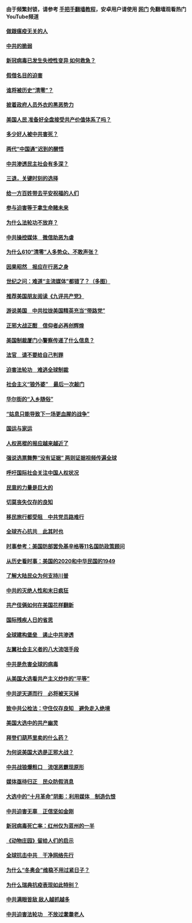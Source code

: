 #### 由于频繁封锁，请参考 [手把手翻墙教程](https://github.com/gfw-breaker/guides/wiki/)，安卓用户请使用 [网门](https://github.com/gfw-breaker/nogfw/blob/master/dl.md?t=01070400) 免翻墙观看热门YouTube频道 

#### [做跟瘟疫无关的人](../pages/251/418171.md?t=01070400) 

#### [中共的脆弱](../pages/251/418196.md?t=01070400) 

#### [新冠病毒已发生失控性变异 如何救急？](../pages/251/418032.md?t=01070400) 

#### [假借名目的迫害](../pages/251/418055.md?t=01070400) 

#### [谁将被历史“清零”？](../pages/251/417485.md?t=01070400) 

#### [披着政府人员外衣的黑恶势力](../pages/251/417442.md?t=01070400) 

#### [美国人民 准备好全盘接受共产价值体系了吗？](../pages/251/417491.md?t=01070400) 

#### [多少好人被中共害死？](../pages/251/417144.md?t=01070400) 

#### [两代“中国通”迟到的醒悟](../pages/251/417064.md?t=01070400) 

#### [中共渗透民主社会有多深？](../pages/251/417063.md?t=01070400) 

#### [三退，关键时刻的选择](../pages/251/416969.md?t=01070400) 

#### [给一方百姓带去平安祝福的人们](../pages/251/416941.md?t=01070400) 

#### [参与迫害等于拿生命赌未来](../pages/251/416856.md?t=01070400) 

#### [为什么法轮功不放弃？](../pages/251/416864.md?t=01070400) 

#### [中共操控媒体　微信助恶为虐](../pages/251/416724.md?t=01070400) 

#### [为什么610“清零”人多势众、不敢声张？](../pages/251/416632.md?t=01070400) 

#### [因果昭然　报应在行恶之身](../pages/251/416582.md?t=01070400) 

#### [世纪之问：难道“主流媒体”都错了？（多图）](../pages/251/416571.md?t=01070400) 

#### [推荐美国朋友阅读《九评共产党》](../pages/251/416510.md?t=01070400) 

#### [游说美国　中共拉拢美国精英充当“带路党”](../pages/251/416529.md?t=01070400) 

#### [正邪大战正酣　信仰者必再创辉煌](../pages/251/416433.md?t=01070400) 

#### [美国制裁厦门小警察传递了什么信息？](../pages/251/416432.md?t=01070400) 

#### [法官　请不要给自己判罪](../pages/251/416379.md?t=01070400) 

#### [迫害法轮功　难逃全球制裁](../pages/251/416380.md?t=01070400) 

#### [社会主义“狼外婆”　最后一次敲门](../pages/251/416394.md?t=01070400) 

#### [华尔街的“入乡随俗”](../pages/251/416395.md?t=01070400) 

#### [“姑息只能导致下一场更血腥的战争”](../pages/251/416223.md?t=01070400) 

#### [国运与家运](../pages/251/416224.md?t=01070400) 

#### [人权恶棍的报应越来越近了](../pages/251/416276.md?t=01070400) 

#### [强说选票舞弊“没有证据” 两则证据视频传遍全球](../pages/251/416227.md?t=01070400) 

#### [呼吁国际社会关注中国人权状况](../pages/251/416135.md?t=01070400) 

#### [民意的力量是巨大的](../pages/251/416222.md?t=01070400) 

#### [切莫丧失仅存的良知](../pages/251/416134.md?t=01070400) 

#### [移民旅行都受阻　中共党员路难行](../pages/251/416033.md?t=01070400) 

#### [全球齐心抗共　此其时也](../pages/251/415989.md?t=01070400) 

#### [时事参考：美国防部罢免基辛格等11名国防政策顾问](../pages/251/415970.md?t=01070400) 

#### [从历史看时事：美国的2020和中华民国的1949](../pages/251/415949.md?t=01070400) 

#### [了解大陆民众为何支持川普](../pages/251/415950.md?t=01070400) 

#### [中共的灭绝人性和末日疯狂](../pages/251/415944.md?t=01070400) 

#### [共产伎俩如何在美国花样翻新](../pages/251/415908.md?t=01070400) 

#### [国际残疾人日的省思](../pages/251/415849.md?t=01070400) 

#### [全球建构堡垒　遏止中共渗透](../pages/251/415850.md?t=01070400) 

#### [左翼社会主义者的八大流氓手段](../pages/251/415802.md?t=01070400) 

#### [中共是危害全球的病毒](../pages/251/415569.md?t=01070400) 

#### [从美国大选看共产主义炒作的“平等”](../pages/251/415654.md?t=01070400) 

#### [中共逆天道而行　必将被天灭掉](../pages/251/415626.md?t=01070400) 

#### [致中共公检法：守住仅存良知　避免走入绝境](../pages/251/415627.md?t=01070400) 

#### [美国大选中的共产幽灵](../pages/251/415618.md?t=01070400) 

#### [拜登们葫芦里卖的什么药？](../pages/251/415531.md?t=01070400) 

#### [为何说美国大选是正邪大战？](../pages/251/415530.md?t=01070400) 

#### [中共战狼爆粗口　流氓恶霸现原形](../pages/251/415426.md?t=01070400) 

#### [媒体亟待归正　民众防假消息](../pages/251/415402.md?t=01070400) 

#### [大选中的“十月革命”阴影：利用媒体　制造仇恨](../pages/251/415334.md?t=01070400) 

#### [中共迫害无辜　正信坚如金刚](../pages/251/415307.md?t=01070400) 

#### [新冠病毒死亡率：红州仅为蓝州的一半](../pages/251/415164.md?t=01070400) 

#### [《动物庄园》留给人们的启示](../pages/251/415178.md?t=01070400) 

#### [全球抗击中共　干净网络先行](../pages/251/415096.md?t=01070400) 

#### [为什么“冬奥会”维稳不用过紧日子？](../pages/251/414949.md?t=01070400) 

#### [为什么瑞典抗疫表现如此特别？](../pages/251/414950.md?t=01070400) 

#### [中共满眼皆敌 敌人越抓越多](../pages/251/415053.md?t=01070400) 

#### [中共迫害法轮功　不放过耄耋老人](../pages/251/414994.md?t=01070400) 

